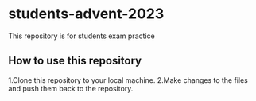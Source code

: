 # students-advent-2023
This repository is for students exam practice

## How to use this repository
1.Clone this repository to your local machine. 
2.Make changes to the files and push them back to the repository.

```bas
